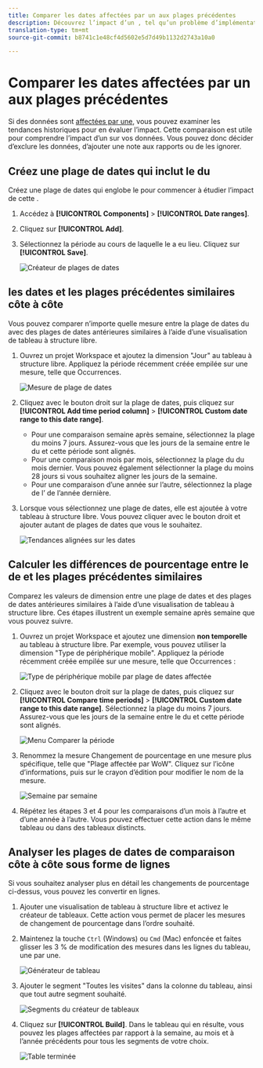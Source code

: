 ```yaml
---
title: Comparer les dates affectées par un aux plages précédentes
description: Découvrez l’impact d’un , tel qu’un problème d’implémentation ou une panne, en le comparant aux tendances précédentes.
translation-type: tm+mt
source-git-commit: b8741c1e48cf4d5602e5d7d49b1132d2743a10a0

---
```



# Comparer les dates affectées par un aux plages précédentes

Si des données sont [affectées par une](/help/technotes/event-impacted.md), vous pouvez examiner les tendances historiques pour en évaluer l’impact. Cette comparaison est utile pour comprendre l’impact d’un sur vos données. Vous pouvez donc décider d’exclure les données, d’ajouter une note aux rapports ou de les ignorer.

## Créez une plage de dates qui inclut le  du

Créez une plage de dates qui englobe le  pour commencer à étudier l’impact de cette .

1. Accédez à **[!UICONTROL Components]** > **[!UICONTROL Date ranges]**.
2. Cliquez sur **[!UICONTROL Add]**.
3. Sélectionnez la période au cours de laquelle le  a eu lieu. Cliquez sur **[!UICONTROL Save]**.

   ![Créateur de plages de dates](assets/date_range_builder.png)

##  les dates  et les plages précédentes similaires côte à côte

Vous pouvez comparer n’importe quelle mesure entre la plage de dates du  avec des plages de dates antérieures similaires à l’aide d’une visualisation de tableau à structure libre.

1. Ouvrez un projet Workspace et ajoutez la dimension &quot;Jour&quot; au tableau à structure libre. Appliquez la période récemment créée empilée sur une mesure, telle que Occurrences.

   ![Mesure de plage de dates](assets/date_range_metric.png)

2. Cliquez avec le bouton droit sur la plage de dates, puis cliquez sur **[!UICONTROL Add time period column]** > **[!UICONTROL Custom date range to this date range]**.
   * Pour une comparaison semaine après semaine, sélectionnez la plage du  moins 7 jours. Assurez-vous que les jours de la semaine entre le  du et cette période sont alignés.
   * Pour une comparaison mois par mois, sélectionnez la plage du  du mois dernier. Vous pouvez également sélectionner la plage du  moins 28 jours si vous souhaitez aligner les jours de la semaine.
   * Pour une comparaison d’une année sur l’autre, sélectionnez la plage de l’ de l’année dernière.
3. Lorsque vous sélectionnez une plage de dates, elle est ajoutée à votre tableau à structure libre. Vous pouvez cliquer avec le bouton droit et ajouter autant de plages de dates que vous le souhaitez.

   ![Tendances alignées sur les dates](assets/date_aligned_trends.png)

## Calculer les différences de pourcentage entre le  de et les plages précédentes similaires

Comparez les valeurs de dimension entre une plage de dates  et des plages de dates antérieures similaires à l’aide d’une visualisation de tableau à structure libre. Ces étapes illustrent un exemple semaine après semaine que vous pouvez suivre.

1. Ouvrez un projet Workspace et ajoutez une dimension **non temporelle** au tableau à structure libre. Par exemple, vous pouvez utiliser la dimension &quot;Type de périphérique mobile&quot;. Appliquez la période récemment créée empilée sur une mesure, telle que Occurrences :

   ![Type de périphérique mobile par plage de dates affectée](assets/mobile_device_type.png)

2. Cliquez avec le bouton droit sur la plage de dates, puis cliquez sur **[!UICONTROL Compare time periods]** > **[!UICONTROL Custom date range to this date range]**. Sélectionnez la plage du  moins 7 jours. Assurez-vous que les jours de la semaine entre le  du et cette période sont alignés.

   ![Menu Comparer la période](assets/compare_time_custom.png)

3. Renommez la mesure Changement de pourcentage en une mesure plus spécifique, telle que &quot;Plage affectée par WoW&quot;. Cliquez sur l’icône d’informations, puis sur le crayon d’édition pour modifier le nom de la mesure.

   ![Semaine par semaine](assets/wow_affected_range.png)

4. Répétez les étapes 3 et 4 pour les comparaisons d’un mois à l’autre et d’une année à l’autre. Vous pouvez effectuer cette action dans le même tableau ou dans des tableaux distincts.

## Analyser les plages de dates de comparaison côte à côte sous forme de lignes

Si vous souhaitez analyser plus en détail les changements de pourcentage ci-dessus, vous pouvez les convertir en lignes.

1. Ajouter une visualisation de tableau à structure libre et activez le créateur de tableaux. Cette action vous permet de placer les mesures de changement de pourcentage dans l’ordre souhaité.
2. Maintenez la touche `Ctrl` (Windows) ou `Cmd` (Mac) enfoncée et faites glisser les 3 % de modification des mesures dans les lignes du tableau, une par une.

   ![Générateur de tableau](assets/table_builder.png)

3. Ajouter le segment &quot;Toutes les visites&quot; dans la colonne du tableau, ainsi que tout autre segment souhaité.

   ![Segments du créateur de tableaux](assets/table_builder_segments.png)

4. Cliquez sur **[!UICONTROL Build]**. Dans le tableau qui en résulte, vous pouvez les plages affectées par rapport à la semaine, au mois et à l’année précédents pour tous les segments de votre choix.

   ![Table terminée](assets/table_builder_finished.png)

